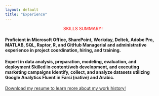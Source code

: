 ```yaml
---
layout: default
title: "Experience"
---
```

<html>
<head>
<style>
#para1 {
  text-align: center;
  color: red;
}
</style>
</head>
<body>

<p id="para1">SKILLS SUMMARY!</p>

</body>
</html>

  
<h4>Proficient in Microsoft Office, SharePoint, Workday, Deltek, Adobe Pro, MATLAB, SQL, Raptor, R, and GitHub 	Managerial and administrative experience in project coordination, hiring, and training.</h4>
<h4>Expert in data analysis, preparation, modeling, evaluation, and deployment                      
Skilled in content/web development, and executing marketing campaigns
Identify, collect, and analyze datasets utilizing Google Analytics   
Fluent in Farsi (native) and Arabic. </h4>

<a href="Venous Doraji Resume_2022.docx" download>Download my resume to learn more about my work history!</a>

